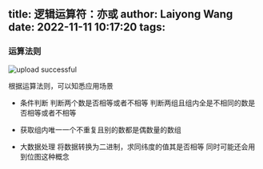 title: 逻辑运算符：亦或
author: Laiyong Wang
date: 2022-11-11 10:17:20
tags:
---
### 运算法则
![upload successful](/images/pasted-28.png)

根据运算法则，可以知悉应用场景

- 条件判断
判断两个数是否相等或者不相等
判断两组且组内全是不相同的数是否相等或者不相等

- 获取组内唯一一个不重复且别的数都是偶数量的数组

- 大数据处理
将数据转换为二进制，求同纬度的值其是否相等
同时可能还会用到位图这种概念